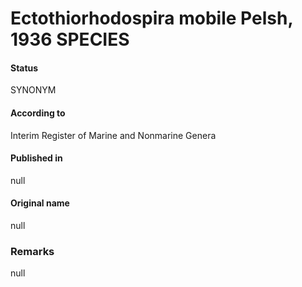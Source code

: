 # Ectothiorhodospira mobile Pelsh, 1936 SPECIES

#### Status
SYNONYM

#### According to
Interim Register of Marine and Nonmarine Genera

#### Published in
null

#### Original name
null

### Remarks
null